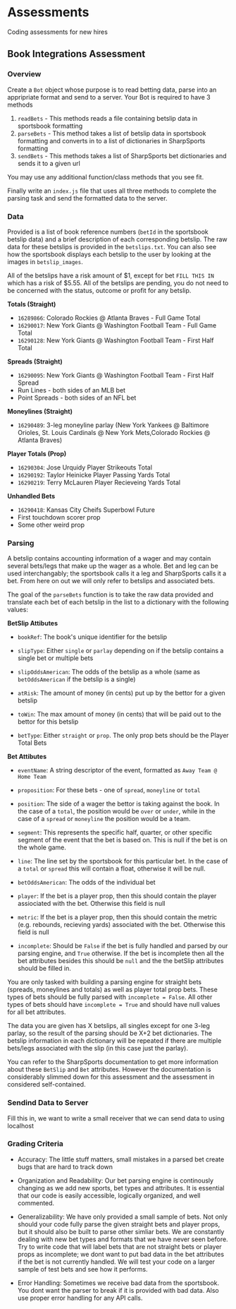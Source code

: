 # Assessments
Coding assessments for new hires

## Book Integrations Assessment

### Overview

Create a `Bot` object whose purpose is to read betting data, parse into an appripriate format and send to a server. Your Bot is required to have 3 methods

1) `readBets` - This methods reads a file containing betslip data in sportsbook formatting
2) `parseBets` - This method takes a list of betslip data in sportsbook formatting and converts in to a list of dictionaries in SharpSports formatting
3) `sendBets` - This methods takes a list of SharpSports bet dictionaries and sends it to a given url

You may use any additional function/class methods that you see fit.

Finally write an `index.js` file that uses all three methods to complete the parsing task and send the formatted data to the server.

### Data

Provided is a list of book reference numbers (`betId` in the sportsbook betslip data) and a brief description of each corresponding betslip. The raw data for these betslips is provided in the `betslips.txt`. You can also see how the sportsbook displays each betslip to the user by looking at the images in `betslip_images`. 

All of the betslips have a risk amount of $1, except for bet `FILL THIS IN` which has a risk of $5.55. All of the betslips are pending, you do not need to be concerned with the status, outcome or profit for any betslip.

**Totals (Straight)**
- `16289866`: Colorado Rockies @ Atlanta Braves - Full Game Total
- `16290017`: New York Giants @ Washington Football Team - Full Game Total
- `16290128`: New York Giants @ Washington Football Team - First Half Total

**Spreads (Straight)**
- `16290095`: New York Giants @ Washington Football Team - First Half Spread
- Run Lines - both sides of an MLB bet
- Point Spreads - both sides of an NFL bet

**Moneylines (Straight)**
- `16290489`: 3-leg moneyline parlay (New York Yankees @ Baltimore Orioles, St. Louis Cardinals @ New York Mets,Colorado Rockies @ Atlanta Braves)

**Player Totals (Prop)**
- `16290304`: Jose Urquidy Player Strikeouts Total
- `16290192`: Taylor Heinicke Player Passing Yards Total
- `16290219`: Terry McLauren Player Recieveing Yards Total

**Unhandled Bets**
- `16290418`: Kansas City Cheifs Superbowl Future
- First touchdown scorer prop
- Some other weird prop

### Parsing

A betslip contains accounting information of a wager and may contain several bets/legs that make up the wager as a whole. Bet and leg can be used interchangably; the sportsbook calls it a leg and SharpSports calls it a bet. From here on out we will only refer to betslips and associated bets. 

The goal of the `parseBets` function is to take the raw data provided and translate each bet of each betslip in the list to a dictionary with the following values:


**BetSlip Attibutes**

- `bookRef`: The book's unique identifier for the betslip

- `slipType`: Either `single` or `parlay` depending on if the betslip contains a single bet or multiple bets

- `slipOddsAmerican`: The odds of the betslip as a whole (same as `betOddsAmerican` if the betslip is a single)

- `atRisk`: The amount of money (in cents) put up by the bettor for a given betslip

- `toWin`: The max amount of money (in cents) that will be paid out to the bettor for this betslip

- `betType`: Either `straight` or `prop`. The only prop bets should be the Player Total Bets

**Bet Attibutes**

- `eventName`: A string descriptor of the event, formatted as `Away Team @ Home Team`

- `proposition`: For these bets - one of `spread`, `moneyline` or `total`

- `position`: The side of a wager the bettor is taking against the book. In the case of a `total`, the position would be `over` or `under`, while in the case of a `spread` or `moneyline` the position would be a team.

- `segment`: This represents the specific half, quarter, or other specific segment of the event that the bet is based on. This is null if the bet is on the whole game.

- `line`: The line set by the sportsbook for this particular bet. In the case of a `total` or `spread` this will contain a float, otherwise it will be null.

- `betOddsAmerican`: The odds of the individual bet

- `player`: If the bet is a player prop, then this should contain the player assiociated with the bet. Otherwise this field is null

- `metric`: If the bet is a player prop, then this should contain the metric (e.g. rebounds, recieving yards) associated with the bet. Otherwise this field is null

- `incomplete`: Should be `False` if the bet is fully handled and parsed by our parsing engine, and `True` otherwise. If the bet is incomplete then all the bet attributes besides this should be `null` and the the betSlip attributes should be filled in. 

You are only tasked with building a parsing engine for straight bets (spreads, moneylines and totals) as well as player total prop bets. These types of bets should be fully parsed with `incomplete = False`. All other types of bets should have `incomplete = True` and should have null values for all bet attributes.

The data you are given has X betslips, all singles except for one 3-leg parlay, so the result of the parsing should be X+2 bet dictionaries. The betslip information in each dictionary will be repeated if there are multiple bets/legs associated with the slip (in this case just the parlay).

You can refer to the SharpSports documentation to get more information about these `BetSlip` and `Bet` attributes. However the documentation is considerably slimmed down for this assessment and the assessment in considered self-contained. 

### Sendind Data to Server

Fill this in, we want to write a small receiver that we can send data to using localhost

### Grading Criteria 

- Accuracy: The little stuff matters, small mistakes in a parsed bet create bugs that are hard to track down

- Organization and Readability: Our bet parsing engine is continously changing as we add new sports, bet types and attributes. It is essential that our code is easily accessible, logically organized, and well commented. 

- Generalizability: We have only provided a small sample of bets. Not only should your code fully parse the given straight bets and player props, but it should also be built to parse other simliar bets. We are constantly dealing with new bet types and formats that we have never seen before. Try to write code that will label bets that are not straight bets or player props as incomplete; we dont want to put bad data in the bet attributes if the bet is not currently handled. We will test your code on a larger sample of test bets and see how it performs.

- Error Handling: Sometimes we receive bad data from the sportsbook. You dont want the parser to break if it is provided with bad data. Also use proper error handling for any API calls.